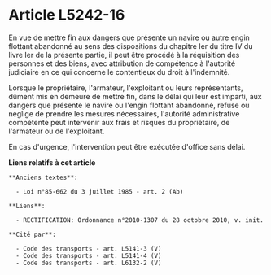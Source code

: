 # Article L5242-16

En vue de mettre fin aux dangers que présente un navire ou autre engin flottant abandonné au sens des dispositions du
chapitre Ier du titre IV du livre Ier de la présente partie, il peut être procédé à la réquisition des personnes et des
biens, avec attribution de compétence à l'autorité judiciaire en ce qui concerne le contentieux du droit à l'indemnité.

Lorsque le propriétaire, l'armateur, l'exploitant ou leurs représentants, dûment mis en demeure de mettre fin, dans le délai
qui leur est imparti, aux dangers que présente le navire ou l'engin flottant abandonné, refuse ou néglige de prendre les
mesures nécessaires, l'autorité administrative compétente peut intervenir aux frais et risques du propriétaire, de l'armateur
ou de l'exploitant.

En cas d'urgence, l'intervention peut être exécutée d'office sans délai.

**Liens relatifs à cet article**

	**Anciens textes**:

	  - Loi n°85-662 du 3 juillet 1985 - art. 2 (Ab)

	**Liens**:

	  - RECTIFICATION: Ordonnance n°2010-1307 du 28 octobre 2010, v. init.

	**Cité par**:

	  - Code des transports - art. L5141-3 (V)
	  - Code des transports - art. L5141-4 (V)
	  - Code des transports - art. L6132-2 (V)
